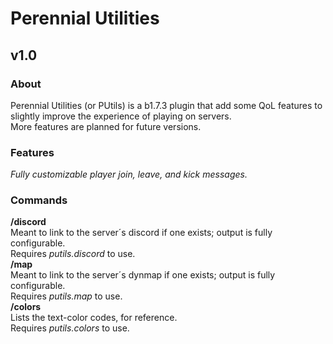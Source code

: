 # Perennial Utilities
## v1.0
### About
Perennial Utilities (or PUtils) is a b1.7.3 plugin that add some QoL features to slightly improve the experience of playing on servers.\
More features are planned for future versions.

### Features
*Fully customizable player join, leave, and kick messages.*

### Commands
**/discord**\
Meant to link to the server´s discord if one exists; output is fully configurable.\
Requires *putils.discord* to use.\
**/map**\
Meant to link to the server´s dynmap if one exists; output is fully configurable.\
Requires *putils.map* to use.\
**/colors**\
Lists the text-color codes, for reference.\
Requires *putils.colors* to use.
